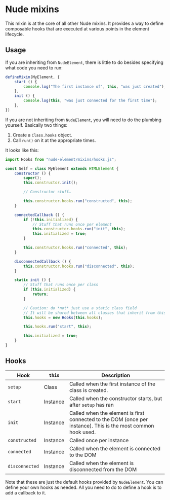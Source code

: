# Nude mixins

This mixin is at the core of all other Nude mixins.
It provides a way to define composable hooks that are executed at various points in the element lifecycle.

## Usage

If you are inheriting from `NudeElement`, there is little to do besides specifying what code you need to run:

```js
defineMixin(MyElement, {
	start () {
		console.log("The first instance of", this, "was just created");
	},
	init () {
		console.log(this, "was just connected for the first time");
	},
})
```

If you are not inheriting from `NudeElement`, you will need to do the plumbing yourself.
Basically two things:
1. Create a `Class.hooks` object.
2. Call `run()` on it at the appropriate times.

It looks like this:

```js
import Hooks from "nude-element/mixins/hooks.js";

const Self = class MyElement extends HTMLElement {
	constructor () {
		super();
		this.constructor.init();

		// Constructor stuff…

		this.constructor.hooks.run("constructed", this);
	}

	connectedCallback () {
		if (!this.initialized) {
			// Stuff that runs once per element
			this.constructor.hooks.run("init", this);
			this.initialized = true;
		}

		this.constructor.hooks.run("connected", this);
	}

	disconnectedCallback () {
		this.constructor.hooks.run("disconnected", this);
	}

	static init () {
		// Stuff that runs once per class
		if (this.initialized) {
			return;
		}

		// Caution: do *not* just use a static class field
		// It will be shared between all classes that inherit from this one!
		this.hooks = new Hooks(this.hooks);

		this.hooks.run("start", this);

		this.initialized = true;
	}
}
```


## Hooks

| Hook | `this` | Description |
|------|--------|-------------|
| `setup` | Class | Called when the first instance of the class is created. |
| `start` | Instance | Called when the constructor starts, but after `setup` has ran |
| `init` | Instance | Called when the element is first connected to the DOM (once per instance). This is the most common hook used. |
| `constructed` | Instance | Called once per instance |
| `connected` | Instance | Called when the element is connected to the DOM |
| `disconnected` | Instance | Called when the element is disconnected from the DOM |

Note that these are just the default hooks provided by `NudeElement`.
You can define your own hooks as needed.
All you need to do to define a hook is to add a callback to it.